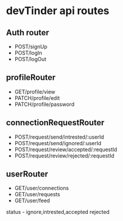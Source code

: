 # devTinder api routes

## Auth router
- POST/signUp
- POST/logIn
- POST/logOut

## profileRouter
- GET/profile/view
- PATCH/profile/edit
- PATCH/profile/password

## connectionRequestRouter

- POST/request/send/intrested/:userId
- POST/request/send/ignored/:userId
- POST/request/review/accepted/:requestId
- POST/request/review/rejected/:requestId

## userRouter

- GET/user/connections
- GET/user/requests
- GET/user/feed

status - ignore,intrested,accepted rejected